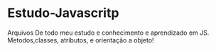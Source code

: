 # Estudo-Javascritp
 Arquivos De todo meu estudo e conhecimento  e aprendizado em JS.
 Metodos,classes, atributos, e orientação a objeto! 
